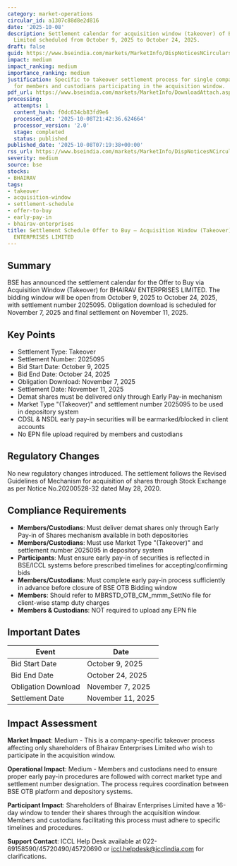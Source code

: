 ```yaml
---
category: market-operations
circular_id: a1307c88d8e2d816
date: '2025-10-08'
description: Settlement calendar for acquisition window (takeover) of Bhairav Enterprises
  Limited scheduled from October 9, 2025 to October 24, 2025.
draft: false
guid: https://www.bseindia.com/markets/MarketInfo/DispNoticesNCirculars.aspx?Noticeid={C54AF8A7-FE8A-4ADD-B74D-0FB683BA92A8}&noticeno=20251008-4&dt=10/08/2025&icount=4&totcount=68&flag=0
impact: medium
impact_ranking: medium
importance_ranking: medium
justification: Specific to takeover settlement process for single company; relevant
  for members and custodians participating in the acquisition window.
pdf_url: https://www.bseindia.com/markets/MarketInfo/DownloadAttach.aspx?id=20251008-4&attachedId=
processing:
  attempts: 1
  content_hash: f0dc634cb83fd9e6
  processed_at: '2025-10-08T21:42:36.624664'
  processor_version: '2.0'
  stage: completed
  status: published
published_date: '2025-10-08T07:19:38+00:00'
rss_url: https://www.bseindia.com/markets/MarketInfo/DispNoticesNCirculars.aspx?Noticeid={C54AF8A7-FE8A-4ADD-B74D-0FB683BA92A8}&noticeno=20251008-4&dt=10/08/2025&icount=4&totcount=68&flag=0
severity: medium
source: bse
stocks:
- BHAIRAV
tags:
- takeover
- acquisition-window
- settlement-schedule
- offer-to-buy
- early-pay-in
- bhairav-enterprises
title: Settlement Schedule Offer to Buy – Acquisition Window (Takeover) for BHAIRAV
  ENTERPRISES LIMITED
---
```


## Summary

BSE has announced the settlement calendar for the Offer to Buy via Acquisition Window (Takeover) for BHAIRAV ENTERPRISES LIMITED. The bidding window will be open from October 9, 2025 to October 24, 2025, with settlement number 2025095. Obligation download is scheduled for November 7, 2025 and final settlement on November 11, 2025.

## Key Points

- Settlement Type: Takeover
- Settlement Number: 2025095
- Bid Start Date: October 9, 2025
- Bid End Date: October 24, 2025
- Obligation Download: November 7, 2025
- Settlement Date: November 11, 2025
- Demat shares must be delivered only through Early Pay-in mechanism
- Market Type "(Takeover)" and settlement number 2025095 to be used in depository system
- CDSL & NSDL early pay-in securities will be earmarked/blocked in client accounts
- No EPN file upload required by members and custodians

## Regulatory Changes

No new regulatory changes introduced. The settlement follows the Revised Guidelines of Mechanism for acquisition of shares through Stock Exchange as per Notice No.20200528-32 dated May 28, 2020.

## Compliance Requirements

- **Members/Custodians**: Must deliver demat shares only through Early Pay-in of Shares mechanism available in both depositories
- **Members/Custodians**: Must use Market Type "(Takeover)" and settlement number 2025095 in depository system
- **Participants**: Must ensure early pay-in of securities is reflected in BSE/ICCL systems before prescribed timelines for accepting/confirming bids
- **Members/Custodians**: Must complete early pay-in process sufficiently in advance before closure of BSE OTB Bidding window
- **Members**: Should refer to MBRSTD_OTB_CM_mmm_SettNo file for client-wise stamp duty charges
- **Members & Custodians**: NOT required to upload any EPN file

## Important Dates

| Event | Date |
|-------|------|
| Bid Start Date | October 9, 2025 |
| Bid End Date | October 24, 2025 |
| Obligation Download | November 7, 2025 |
| Settlement Date | November 11, 2025 |

## Impact Assessment

**Market Impact**: Medium - This is a company-specific takeover process affecting only shareholders of Bhairav Enterprises Limited who wish to participate in the acquisition window.

**Operational Impact**: Medium - Members and custodians need to ensure proper early pay-in procedures are followed with correct market type and settlement number designation. The process requires coordination between BSE OTB platform and depository systems.

**Participant Impact**: Shareholders of Bhairav Enterprises Limited have a 16-day window to tender their shares through the acquisition window. Members and custodians facilitating this process must adhere to specific timelines and procedures.

**Support Contact**: ICCL Help Desk available at 022-69158590/45720490/45720690 or iccl.helpdesk@icclindia.com for clarifications.